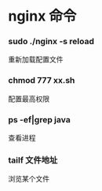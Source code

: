 # nginx 命令

### sudo ./nginx -s reload
重新加载配置文件

### chmod 777 xx.sh
配置最高权限

### ps -ef|grep java
查看进程

### tailf 文件地址
浏览某个文件